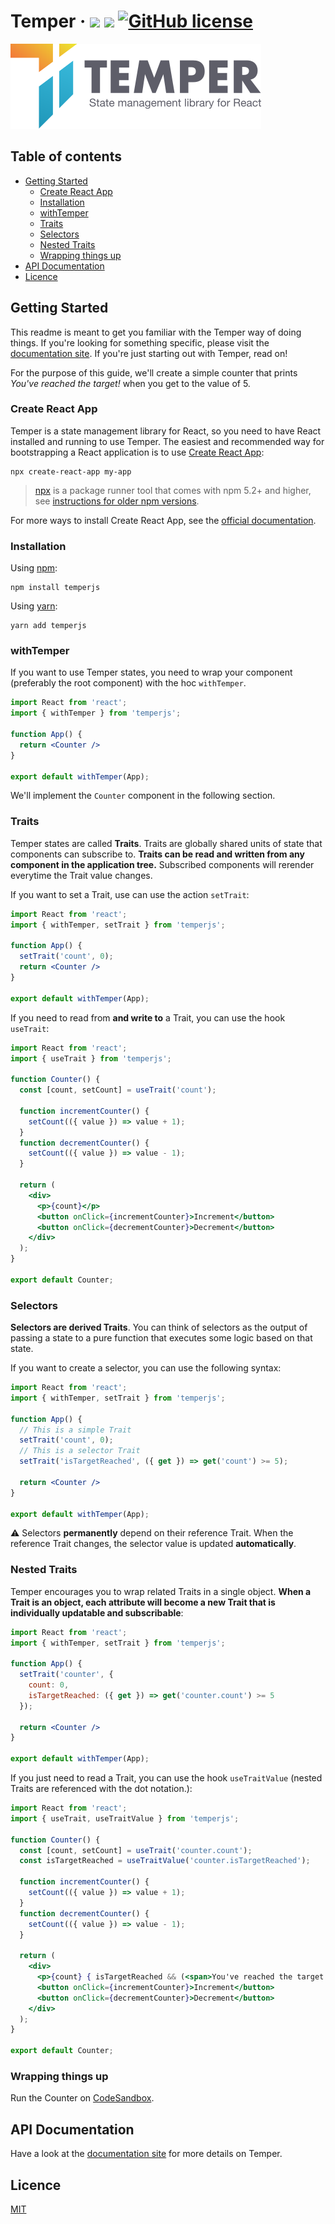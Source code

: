 # Temper &middot; ![](https://img.shields.io/npm/v/temperjs) ![](https://img.shields.io/github/issues/ktripaldi/temperjs) [![GitHub license](https://img.shields.io/badge/license-MIT-blue.svg)](LICENSE)

![alt text](Temper.png "Temper")

## Table of contents

- [Getting Started](#getting-started)
  - [Create React App](#create-react-app)
  - [Installation](#installation)
  - [withTemper](#withtemper)
  - [Traits](#traits)
  - [Selectors](#selectors)
  - [Nested Traits](#nested-traits)
  - [Wrapping things up](#wrapping-things-up)
- [API Documentation](#api-documentation)
- [Licence](#licence)

## Getting Started

This readme is meant to get you familiar with the Temper way of doing things.
If you're looking for something specific, please visit the [documentation site](https://temperjs.org). If you're just starting out with Temper, read on!

For the purpose of this guide, we'll create a simple counter that prints _You've reached the target!_ when you get to the value of 5.

### Create React App
Temper is a state management library for React, so you need to have React installed and running to use Temper. The easiest and recommended way for bootstrapping a React application is to use [Create React App](https://github.com/facebook/create-react-app#creating-an-app):

```shell
npx create-react-app my-app
```

> [npx](https://medium.com/@maybekatz/introducing-npx-an-npm-package-runner-55f7d4bd282b) is a package runner tool that comes with npm 5.2+ and higher, see [instructions for older npm versions](https://gist.github.com/gaearon/4064d3c23a77c74a3614c498a8bb1c5f).

For more ways to install Create React App, see the [official documentation](https://github.com/facebook/create-react-app#creating-an-app).

### Installation

Using [npm](https://www.npmjs.com/get-npm):
```shell
npm install temperjs
```

Using [yarn](https://classic.yarnpkg.com/en/docs/install/):

```shell
yarn add temperjs
```

### withTemper

If you want to use Temper states, you need to wrap your component (preferably the root component) with the hoc `withTemper`.

```jsx
import React from 'react';
import { withTemper } from 'temperjs';

function App() {
  return <Counter />
}

export default withTemper(App);
```

We'll implement the `Counter` component in the following section.

### Traits

Temper states are called **Traits**.
Traits are globally shared units of state that components can subscribe to.
**Traits can be read and written from any component in the application tree.**
Subscribed components will rerender everytime the Trait value changes.

If you want to set a Trait, use can use the action `setTrait`:

```jsx
import React from 'react';
import { withTemper, setTrait } from 'temperjs';

function App() {
  setTrait('count', 0);
  return <Counter />
}

export default withTemper(App);
```

If you need to read from **and write to** a Trait, you can use the hook `useTrait`:

```jsx
import React from 'react';
import { useTrait } from 'temperjs';

function Counter() {
  const [count, setCount] = useTrait('count');

  function incrementCounter() {
    setCount(({ value }) => value + 1);
  }
  function decrementCounter() {
    setCount(({ value }) => value - 1);
  }

  return (
    <div>
      <p>{count}</p>
      <button onClick={incrementCounter}>Increment</button>
      <button onClick={decrementCounter}>Decrement</button>
    </div>
  );
}

export default Counter;

```

### Selectors

**Selectors are derived Traits**. You can think of selectors as the output of passing a state to a pure function that executes some logic based on that state.

If you want to create a selector, you can use the following syntax:

```jsx
import React from 'react';
import { withTemper, setTrait } from 'temperjs';

function App() {
  // This is a simple Trait
  setTrait('count', 0);
  // This is a selector Trait
  setTrait('isTargetReached', ({ get }) => get('count') >= 5);

  return <Counter />
}

export default withTemper(App);
```
⚠️ Selectors **permanently** depend on their reference Trait.
When the reference Trait changes, the selector value is updated **automatically**.

### Nested Traits

Temper encourages you to wrap related Traits in a single object.
**When a Trait is an object, each attribute will become a new Trait that is individually updatable and subscribable**:

```jsx
import React from 'react';
import { withTemper, setTrait } from 'temperjs';

function App() {
  setTrait('counter', {
    count: 0,
    isTargetReached: ({ get }) => get('counter.count') >= 5
  });

  return <Counter />
}

export default withTemper(App);
```

If you just need to read a Trait, you can use the hook `useTraitValue` (nested Traits are referenced with the dot notation.):

```jsx
import React from 'react';
import { useTrait, useTraitValue } from 'temperjs';

function Counter() {
  const [count, setCount] = useTrait('counter.count');
  const isTargetReached = useTraitValue('counter.isTargetReached');

  function incrementCounter() {
    setCount(({ value }) => value + 1);
  }
  function decrementCounter() {
    setCount(({ value }) => value - 1);
  }

  return (
    <div>
      <p>{count} { isTargetReached && (<span>You've reached the target!</span>)}</p>
      <button onClick={incrementCounter}>Increment</button>
      <button onClick={decrementCounter}>Decrement</button>
    </div>
  );
}

export default Counter;

```

### Wrapping things up

Run the Counter on [CodeSandbox](https://codesandbox.io/s/temperjs-getting-started-o9l56?file=/src/App.js).

## API Documentation

Have a look at the [documentation site](https://temperjs.org) for more details on Temper.

## Licence

[MIT](LICENSE)
